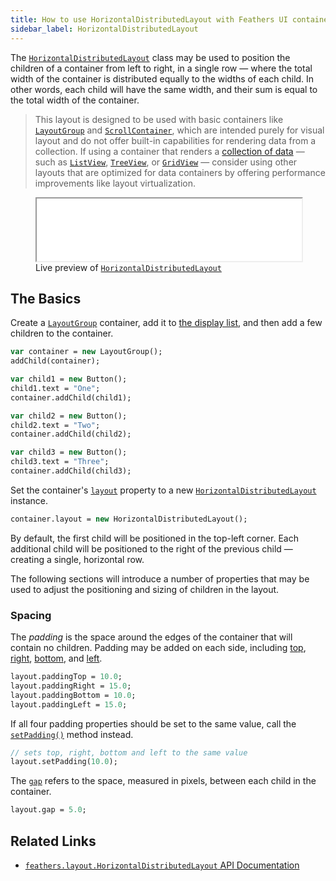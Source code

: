 ```yaml
---
title: How to use HorizontalDistributedLayout with Feathers UI containers
sidebar_label: HorizontalDistributedLayout
---
```


The [`HorizontalDistributedLayout`](https://api.feathersui.com/current/feathers/layout/HorizontalDistributedLayout.html) class may be used to position the children of a container from left to right, in a single row — where the total width of the container is distributed equally to the widths of each child. In other words, each child will have the same width, and their sum is equal to the total width of the container.

> This layout is designed to be used with basic containers like [`LayoutGroup`](./layout-group.md) and [`ScrollContainer`](./scroll-container.md), which are intended purely for visual layout and do not offer built-in capabilities for rendering data from a collection. If using a container that renders a [collection of data](./data-collections.md) — such as [`ListView`](./list-view.md), [`TreeView`](./tree-view.md), or [`GridView`](./grid-view.md) — consider using other layouts that are optimized for data containers by offering performance improvements like layout virtualization.

<figure>
<iframe src="/learn/haxe-openfl/samples/horizontal-distributed-layout.html" width="100%" height="100"></iframe>
<figcaption>Live preview of <a href="https://api.feathersui.com/current/feathers/layout/HorizontalDistributedLayout.html"><code>HorizontalDistributedLayout</code></a></figcaption>
</figure>

## The Basics

Create a [`LayoutGroup`](./layout-group.md) container, add it to [the display list](https://books.openfl.org/openfl-developers-guide/display-programming/basics-of-display-programming.html), and then add a few children to the container.

```hx
var container = new LayoutGroup();
addChild(container);

var child1 = new Button();
child1.text = "One";
container.addChild(child1);

var child2 = new Button();
child2.text = "Two";
container.addChild(child2);

var child3 = new Button();
child3.text = "Three";
container.addChild(child3);
```

Set the container's [`layout`](https://api.feathersui.com/current/feathers/layout/feathers/controls/LayoutGroup.html#layout) property to a new [`HorizontalDistributedLayout`](https://api.feathersui.com/current/feathers/layout/HorizontalDistributedLayout.html) instance.

```hx
container.layout = new HorizontalDistributedLayout();
```

By default, the first child will be positioned in the top-left corner. Each additional child will be positioned to the right of the previous child — creating a single, horizontal row.

The following sections will introduce a number of properties that may be used to adjust the positioning and sizing of children in the layout.

### Spacing

The _padding_ is the space around the edges of the container that will contain no children. Padding may be added on each side, including [top](https://api.feathersui.com/current/feathers/layout/HorizontalDistributedLayout.html#paddingTop), [right](https://api.feathersui.com/current/feathers/layout/HorizontalDistributedLayout.html#paddingRight), [bottom](https://api.feathersui.com/current/feathers/layout/HorizontalDistributedLayout.html#paddingBottom), and [left](https://api.feathersui.com/current/feathers/layout/HorizontalDistributedLayout.html#paddingLeft).

```hx
layout.paddingTop = 10.0;
layout.paddingRight = 15.0;
layout.paddingBottom = 10.0;
layout.paddingLeft = 15.0;
```

If all four padding properties should be set to the same value, call the [`setPadding()`](https://api.feathersui.com/current/feathers/layout/HorizontalDistributedLayout.html#setPadding) method instead.

```hx
// sets top, right, bottom and left to the same value
layout.setPadding(10.0);
```

The [`gap`](https://api.feathersui.com/current/feathers/layout/HorizontalDistributedLayout.html#gap) refers to the space, measured in pixels, between each child in the container.

```hx
layout.gap = 5.0;
```

## Related Links

- [`feathers.layout.HorizontalDistributedLayout` API Documentation](https://api.feathersui.com/current/feathers/layout/HorizontalDistributedLayout.html)
